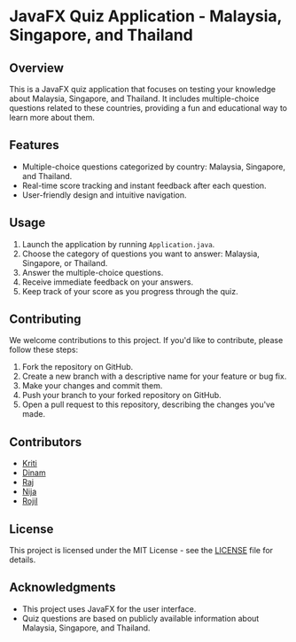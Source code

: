 # JavaFX Quiz Application - Malaysia, Singapore, and Thailand

## Overview

This is a JavaFX quiz application that focuses on testing your knowledge about Malaysia, Singapore, and Thailand. It includes multiple-choice questions related to these countries, providing a fun and educational way to learn more about them.

## Features

- Multiple-choice questions categorized by country: Malaysia, Singapore, and Thailand.
- Real-time score tracking and instant feedback after each question.
- User-friendly design and intuitive navigation.

## Usage

1. Launch the application by running `Application.java`.
2. Choose the category of questions you want to answer: Malaysia, Singapore, or Thailand.
3. Answer the multiple-choice questions.
4. Receive immediate feedback on your answers.
5. Keep track of your score as you progress through the quiz.

## Contributing

We welcome contributions to this project. If you'd like to contribute, please follow these steps:

1. Fork the repository on GitHub.
2. Create a new branch with a descriptive name for your feature or bug fix.
3. Make your changes and commit them.
4. Push your branch to your forked repository on GitHub.
5. Open a pull request to this repository, describing the changes you've made.

## Contributors

- [Kriti](https://github.com/kriitiid)
- [Dinam](https://github.com/deenamshahi)
- [Raj](https://github.com/raj)
- [Nija](https://github.com/nija616)
- [Rojil](https://github.com/ROW-ZEAL)

## License

This project is licensed under the MIT License - see the [LICENSE](LICENSE) file for details.

## Acknowledgments

- This project uses JavaFX for the user interface.
- Quiz questions are based on publicly available information about Malaysia, Singapore, and Thailand.
